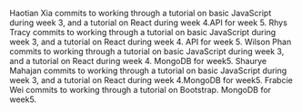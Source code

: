 Haotian Xia commits to working through a tutorial on basic JavaScript during week 3, and a tutorial on React during week 4.API for week 5.
Rhys Tracy commits to working through a tutorial on basic JavaScript during week 3, and a tutorial on React during week 4. API for week 5.
Wilson Phan commits to working through a tutorial on basic JavaScript during week 3, and a tutorial on React during week 4. MongoDB for week5.
Shaurye Mahajan commits to working through a tutorial on basic JavaScript during week 3, and a tutorial on React during week 4.MongoDB for week5.
Frabcie Wei commits to working through a tutorial on Bootstrap. MongoDB for week5.
